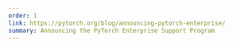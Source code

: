 ```yaml
---
order: 1
link: https://pytorch.org/blog/announcing-pytorch-enterprise/
summary: Announcing the PyTorch Enterprise Support Program
---
```



